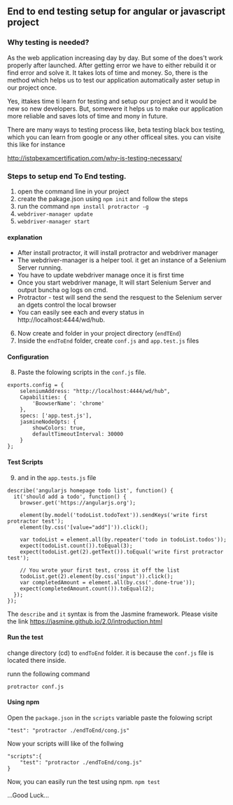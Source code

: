 ## End to end testing setup for angular or javascript project

### Why testing is needed?

As the web application increasing day by day. 
But some of the does't work properly after launched. 
After getting error we have to either rebuild it or find error and solve it. 
It takes lots of time and money.
So, there is the method which helps us to test our application 
automatically aster setup in our project once.


Yes, ittakes time ti learn for testing and setup our project and it would be new 
so new developers. But, somewere it helps us to make our application more reliable
and saves lots of time and mony in future.

There are many ways to testing process like, beta testing 
black box testing, which you can learn from google or any other officeal sites.
you can visite this like for instance 

http://istqbexamcertification.com/why-is-testing-necessary/


### Steps to setup end To End testing.

1. open the command line in your project
2. create the pakage.json using `npm init` and follow the steps
3. run the command `npm install protractor -g`
4. `webdriver-manager update`
5. `webdriver-manager start`


#### explanation
- After install protractor, it will install protractor and webdriver manager
- The webdriver-manager is a helper tool. it get an instance of a Selenium Server running.
- You have to update webdriver manage once it is first time
- Once you start webdriver manage, It will start Selenium Server and output buncha og logs on cmd.
- Protractor - test will send the send the resquest to the Selenium server  an dgets control the local browser
- You can easily see each and every status in  http://localhost:4444/wd/hub.

6. Now create and folder in your project directory (`endTEnd`)
7. Inside the `endToEnd` folder, create `conf.js`  and `app.test.js` files



#### Configuration

8. Paste the folowing scripts in the `conf.js` file.

```
exports.config = {
    seleniumAddress: "http://localhost:4444/wd/hub",
    Capabilities: {
        'BoowserName': 'chrome'
    },
    specs: ['app.test.js'],
    jasmineNodeOpts: {
        showColors: true,
        defaultTimeoutInterval: 30000
    }
};
```

#### Test Scripts

9. and  in the `app.tests.js` file

```
describe('angularjs homepage todo list', function() {
  it('should add a todo', function() {
    browser.get('https://angularjs.org');

    element(by.model('todoList.todoText')).sendKeys('write first protractor test');
    element(by.css('[value="add"]')).click();

    var todoList = element.all(by.repeater('todo in todoList.todos'));
    expect(todoList.count()).toEqual(3);
    expect(todoList.get(2).getText()).toEqual('write first protractor test');

    // You wrote your first test, cross it off the list
    todoList.get(2).element(by.css('input')).click();
    var completedAmount = element.all(by.css('.done-true'));
    expect(completedAmount.count()).toEqual(2);
  });
});
```


The `describe` and `it` syntax is from the Jasmine framework.
Please visite the link https://jasmine.github.io/2.0/introduction.html


#### Run the test 

change directory (cd) to `endToEnd` folder. it is because the `conf.js` file is located there inside.

runn the following command 

`protractor conf.js`


#### Using npm 

Open the `package.json`
in the `scripts` variable 
paste the folowing script 

```
"test": "protractor ./endToEnd/cong.js"
```

Now your scripts willl like of the follwing 

```
"scripts":{
    "test": "protractor ./endToEnd/cong.js"
}
```

Now, you can easily run the test using npm. 
`npm test` 

...Good Luck... 





